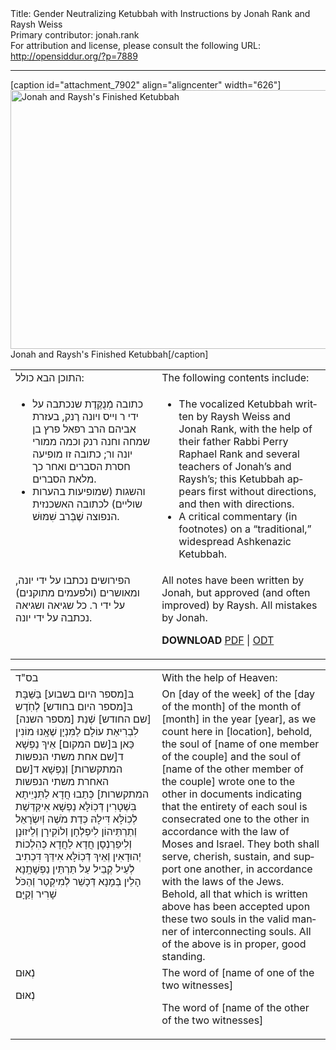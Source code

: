 <html>
<head></head>
<body>
Title: Gender Neutralizing Ketubbah with Instructions by Jonah Rank and Raysh Weiss<br />
Primary contributor: jonah.rank<br />
For attribution and license, please consult the following URL: <a href="http://opensiddur.org/?p=7889">http://opensiddur.org/?p=7889</a>
<p />
<hr />

[caption id="attachment_7902" align="aligncenter" width="626"]<a href="https://opensiddur.org/wp-content/uploads/2013/12/Jonah-and-Rayshs-Ketubbah.jpg"><img src="https://opensiddur.org/wp-content/uploads/2013/12/Jonah-and-Rayshs-Ketubbah.jpg" alt="Jonah and Raysh&#039;s Finished Ketubbah" width="626" height="414" class="size-full wp-image-7902" /></a> Jonah and Raysh's Finished Ketubbah[/caption]

<table style="margin-left: auto;margin-right: auto;">
<tbody>
<tr>
<td style="vertical-align:top;" width="46%">
<div class="commentary" lang="he">
התוכן הבא כולל:
</span></div></td>
 
<td style="vertical-align:top;" width="53%"><div class="english" lang="en">
The following contents include:
	</div></td></tr>   <tr><td style="vertical-align:top;" width="46%"><div class="commentary" lang="he">
<ul>
	<li>כתובה מְֿנֻקֶּדֶת שנכתבה על ידי ר וייס ויונה רֶנק, בעזרת אביהם הרב רפאל פרץ בן שמחה וחנה רנק וכמה ממורי יונה ור; כתובה זו מופיעה חסרת הסברים ואחר כך מלאת הסברים.</li>
	<li>והשגות (שמופיעות בהערות שוליים) לכתובה האשכנזית הנפוצה שֶׁבְּֿרב שִׁמּוּשׁ.</li>
</ul>
</span></div></td>
 
<td style="vertical-align:top;" width="53%"><div class="english" lang="en">
<ul>
	<li>The vocalized Ketubbah written by Raysh Weiss and Jonah Rank, with the help of their father Rabbi Perry Raphael Rank and several teachers of Jonah’s and Raysh’s; this Ketubbah appears first without directions, and then with directions.</li>
	<li>A critical commentary (in footnotes) on a “traditional,” widespread Ashkenazic Ketubbah.</li>
</ul>
	</div></td></tr>   <tr><td style="vertical-align:top;" width="46%"><div class="commentary" lang="he">
הפירושים נכתבו על ידי יונה, ומאושרים (ולפעמים מתוקנים) על ידי ר. כל שגיאה ושגיאה נכתבה על ידי יונה.
</span></div></td>
 
<td style="vertical-align:top;" width="53%"><div class="english" lang="en">
All notes have been written by Jonah, but approved (and often improved) by Raysh. All mistakes by Jonah.

<strong>DOWNLOAD</strong> <a href="https://opensiddur.org/wp-content/uploads/2013/12/Jonah-Rank-and-Raysh-Weiss-Gender-Neutralizing-Ketubbah-With-Instructions.pdf">PDF</a> | <a href="https://opensiddur.org/wp-content/uploads/2013/12/Jonah-Rank-and-Raysh-Weiss-Gender-Neutralizing-Ketubbah-With-Instructions.odt">ODT</a>
</td></tr>
</tbody></table>

<table style="margin-left: auto;margin-right: auto;">
<tbody>
<tr>
<td style="vertical-align:top;" width="46%">
<div class="liturgy" lang="he">
בס"ד
</span></div></td>
 
<td style="vertical-align:top;" width="53%"><div class="english" lang="en">
With the help of Heaven:
	</div></td></tr>   <tr><td style="vertical-align:top;" width="46%"><div class="liturgy" lang="he">
בּ[מספר היום בשבוע] בַּשַּׁבָּת בּ[מספר היום בחודש] לְֿחֹֽדֶש [שם החודש] שְֿׁנַת [מספר השנה] לִבְרִיאַת עוֹלָם לַמִּנְיָן שֶׁאָֽנוּ מוֹנִין כַּאן בּ[שם המקום] אֵיךְ נַפְשָׁא ד[שם אחת משתי הנפשות המתקשרות] וְֿנַפְשָׁא ד[שם האחרת משתי הנפשות המתקשרות] כְּֿתַבוּ חֲדָא לַתִּנְיֵיתָא בִּשְׁטָרִין דְּֿכֽוֹלָּא נַפְשָׁא אִיקַּדַּשַׁת לְֿכֽוֹלָּא דִּילָהּ כְּדַת מֹשֶׁה וְֿיִשְׂרָאֵל וְֿתַרְתֵּיהוֹן לִיפְלְֿחָן וְֿלוֹקִירָן וְֿלֵיזוּנָן וְֿלִיפַרְנְֿסָן חֲדָא לַחֲדָא כְּֿהִלְכוֹת יְֿהוּדָאִין וְֿאֵיךְ דְּֿכֽוֹלָּא אִידֵּךְ דִּכְתִיב לְֿעֵיל קְֿבֵיל עַל תַּרְתֵּין נַפְשָׁתָֽנָא הָלֵין בְּֿמָנָא דְּֿכָשֵׁר לְֿמִיקְֿטַר וְֿהַכֹּל שָׁרִיר וְֿקַיָּם
</span></div></td>
 
<td style="vertical-align:top;" width="53%"><div class="english" lang="en">
On [day of the week]  of the [day of the month] of the month of [month] in the year [year], as we count here in [location], behold, the soul of  [name of one member of the couple] and the soul of [name of the other member of the couple] wrote one to the other in documents indicating that the entirety of each soul is consecrated one to the other in accordance with the law of Moses and Israel. They both shall serve, cherish, sustain, and support one another, in accordance with the laws of the Jews. Behold, all that which is written above has been accepted upon these two souls in the valid manner of interconnecting souls. All of the above is in proper, good standing.
	</div></td></tr>   <tr><td style="vertical-align:top;" width="46%"><div class="liturgy" lang="he">
נְֿאוּם                                                                                       

נְֿאוּם                                                                                      
</span></div></td>
 
<td style="vertical-align:top;" width="53%"><div class="english" lang="en">
The word of [name of one of the two witnesses]

The word of [name of the other of the two witnesses]
</td></tr>
</tbody></table>


</body>
</html>